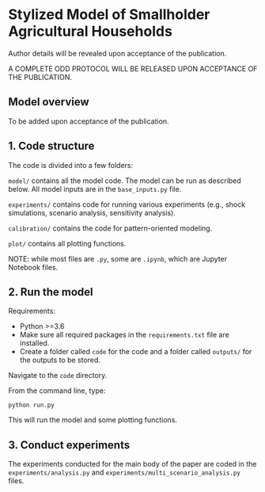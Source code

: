 # Stylized Model of Smallholder Agricultural Households
Author details will be revealed upon acceptance of the publication.

A COMPLETE ODD PROTOCOL WILL BE RELEASED UPON ACCEPTANCE OF THE PUBLICATION.

## Model overview
To be added upon acceptance of the publication.

## 1. Code structure
The code is divided into a few folders:

`model/` contains all the model code. The model can be run as described below. All model inputs are in the `base_inputs.py` file.

`experiments/` contains code for running various experiments (e.g., shock simulations, scenario analysis, sensitivity analysis).

`calibration/` contains the code for pattern-oriented modeling.

`plot/` contains all plotting functions.

NOTE: while most files are `.py`, some are `.ipynb`, which are Jupyter Notebook files.

## 2. Run the model
Requirements:
- Python >=3.6
- Make sure all required packages in the `requirements.txt` file are installed.
- Create a folder called `code` for the code and a folder called `outputs/` for the outputs to be stored.

Navigate to the `code` directory.

From the command line, type:

`python run.py`

This will run the model and some plotting functions.

## 3. Conduct experiments
The experiments conducted for the main body of the paper are coded in the `experiments/analysis.py` and `experiments/multi_scenario_analysis.py` files.
